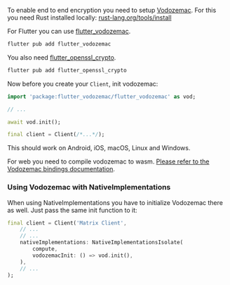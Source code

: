 To enable end to end encryption you need to setup [Vodozemac](https://pub.dev/packages/vodozemac). For this you need Rust installed locally: [rust-lang.org/tools/install](https://www.rust-lang.org/tools/install)

For Flutter you can use [flutter_vodozemac](https://pub.dev/packages/flutter_vodozemac).

```sh
flutter pub add flutter_vodozemac
```

You also need [flutter_openssl_crypto](https://pub.dev/packages/flutter_openssl_crypto).

```sh
flutter pub add flutter_openssl_crypto
```

Now before you create your `Client`, init vodozemac:

```dart
import 'package:flutter_vodozemac/flutter_vodozemac' as vod;

// ...

await vod.init();

final client = Client(/*...*/);
```

This should work on Android, iOS, macOS, Linux and Windows.

For web you need to compile vodozemac to wasm. [Please refer to the Vodozemac bindings documentation](https://pub.dev/packages/vodozemac#build-for-web).

### Using Vodozemac with NativeImplementations

When using NativeImplementations you have to initialize Vodozemac there as well.
Just pass the same init function to it:

```dart
final client = Client('Matrix Client',
    // ...
    // ...
    nativeImplementations: NativeImplementationsIsolate(
        compute,
        vodozemacInit: () => vod.init(),
    ),
    // ...
);
```